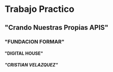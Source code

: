 # Trabajo Practico 
##  "Crando Nuestras Propias APIS"
### "FUNDACION FORMAR"
#### "DIGITAL HOUSE"
##### "CRISTIAN VELAZQUEZ"
